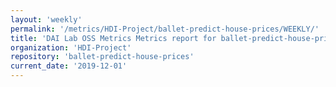 ```yaml
---
layout: 'weekly'
permalink: '/metrics/HDI-Project/ballet-predict-house-prices/WEEKLY/'
title: 'DAI Lab OSS Metrics Metrics report for ballet-predict-house-prices | WEEKLY-REPORT-2019-12-01'
organization: 'HDI-Project'
repository: 'ballet-predict-house-prices'
current_date: '2019-12-01'
---
```

